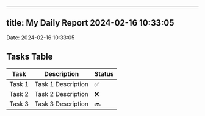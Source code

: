 
---
title: My Daily Report 2024-02-16 10:33:05
---

Date: 2024-02-16 10:33:05

## Tasks Table

| Task | Description | Status |
|------|-------------|--------|
| Task 1 | Task 1 Description | ✅ |
| Task 2 | Task 2 Description | ❌ |
| Task 3 | Task 3 Description | 🔜 |
